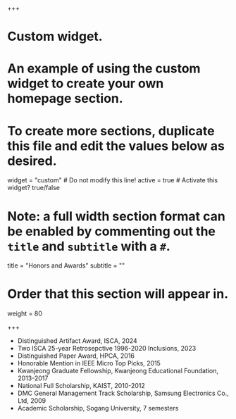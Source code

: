+++
# Custom widget.
# An example of using the custom widget to create your own homepage section.
# To create more sections, duplicate this file and edit the values below as desired.
widget = "custom"  # Do not modify this line!
active = true  # Activate this widget? true/false

# Note: a full width section format can be enabled by commenting out the `title` and `subtitle` with a `#`.
title = "Honors and Awards"
subtitle = ""

# Order that this section will appear in.
weight = 80

+++

-   Distinguished Artifact Award, ISCA, 2024
-	Two ISCA 25-year Retrosepctive 1996-2020 Inclusions, 2023
- 	Distinguished Paper Award, HPCA, 2016
-	Honorable Mention in IEEE Micro Top Picks, 2015
-	Kwanjeong Graduate Fellowship, Kwanjeong Educational Foundation, 2013-2017	
- 	National Full Scholarship, KAIST, 2010-2012
-	DMC General Management Track Scholarship, Samsung Electronics Co., Ltd, 2009
- 	Academic Scholarship, Sogang University, 7 semesters
